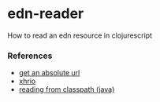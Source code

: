 # edn-reader
How to read an edn resource in clojurescript

### References
- [get an absolute url](https://davidwalsh.name/get-absolute-url)
- [xhrio](https://developers.google.com/closure/library/docs/xhrio)
- [reading from classpath (java)](http://stackoverflow.com/questions/1464291/how-to-really-read-text-file-from-classpath-in-java)
